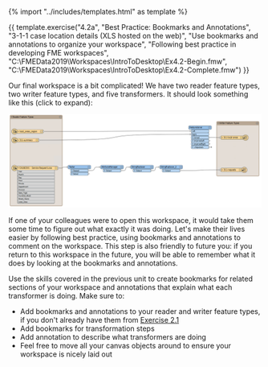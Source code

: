 {% import "../includes/templates.html" as template %}

{{ template.exercise("4.2a",
               "Best Practice: Bookmarks and Annotations",
               "3-1-1 case location details (XLS hosted on the web)",
               "Use bookmarks and annotations to organize your workspace",
               "Following best practice in developing FME workspaces",
               "C:\\FMEData2019\\Workspaces\\IntroToDesktop\\Ex4.2-Begin.fmw",
               "C:\\FMEData2019\\Workspaces\\IntroToDesktop\\Ex4.2-Complete.fmw")
}}

Our final workspace is a bit complicated! We have two reader feature types, two writer feature types, and five transformers. It should look something like this (click to expand):

![](./Images/final-workspace-unorganized.png)

If one of your colleagues were to open this workspace, it would take them some time to figure out what exactly it was doing. Let's make their lives easier by following best practice, using bookmarks and annotations to comment on the workspace. This step is also friendly to future you: if you return to this workspace in the future, you will be able to remember what it does by looking at the bookmarks and annotations.

Use the skills covered in the previous unit to create bookmarks for related sections of your workspace and annotations that explain what each transformer is doing. Make sure to:

- Add bookmarks and annotations to your reader and writer feature types, if you don't already have them from <a href="../2.translations/2.03.ex2.1.md" target="_blank">Exercise 2.1</a>
- Add bookmarks for transformation steps
- Add annotation to describe what transformers are doing
- Feel free to move all your canvas objects around to ensure your workspace is nicely laid out

